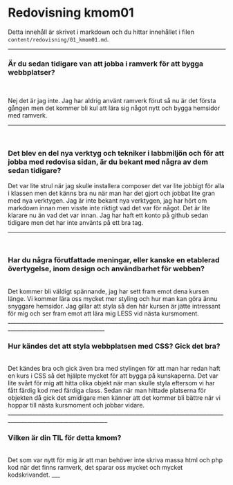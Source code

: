 ---
---
Redovisning kmom01
=========================

Detta innehåll är skrivet i markdown och du hittar innehållet i filen `content/redovisning/01_kmom01.md`.
________________________________________________
<h3>Är du sedan tidigare van att jobba i ramverk för att bygga webbplatser?</h3></br>

Nej det är jag inte. Jag har aldrig använt ramverk förut så nu är det första gången men
det kommer bli kul att lära sig något nytt och bygga hemsidor med ramverk.
__________________________________________________________________________________________________________________
</br>
<h3>Det blev en del nya verktyg och tekniker i labbmiljön och för att jobba med redovisa sidan, är du bekant med några av dem sedan tidigare?</h3>

Det var lite strul när jag skulle installera composer det var lite jobbigt för alla i klassen men det känns bra nu när man har det gjort och jobbat lite gran med
nya verktygen. Jag är inte bekant nya verktygen, jag har hört om markdown innan men visste inte riktigt vad det var för något. Det är lite klarare nu än vad det var
innan. Jag har haft ett konto på github sedan tidigare men det har inte använts på ett bra tag.
__________________________________________________________________________________________________________________
</br>
<h3>Har du några förutfattade meningar, eller kanske en etablerad övertygelse, inom design och användbarhet för webben?</h3></br>
Det kommer bli väldigt spännande, jag har sett fram emot dena kursen länge. Vi kommer lära oss mycket mer styling och hur man kan göra ännu snyggare hemsidor. Jag gillar
att styla så den här kursen är jätte intressant för mig och ser fram emot att lära mig LESS vid nästa kursmoment.
_________________________________________________________________________________________________________________
</br>
<h3>Hur kändes det att styla webbplatsen med CSS? Gick det bra?</h3></br>
Det kändes bra och gick även bra med stylingen för att man har redan haft en kurs i CSS så det hjälpte mycket för att bygga på kunskaperna. Det var lite svårt för mig att
hitta olika objekt när man skulle styla eftersom vi har fått färdig kod med färdiga class. Sedan när man hittade platserna för objekten då gick det smidigare men känner
att det kommer bli bättre när vi hoppar till nästa kursmoment och jobbar vidare.
__________________________________________________________________________________________________________________
</br>
<h3>Vilken är din TIL för detta kmom?</h3></br>
Det som var nytt för mig är att man behöver inte skriva massa html och php kod när det finns ramverk, det sparar oss mycket och mycket kodskrivandet.
___
